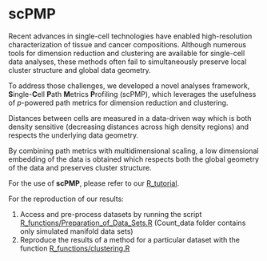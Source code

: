 # scPMP
Recent advances in single-cell technologies have enabled high-resolution characterization of tissue and cancer compositions. 
Although numerous tools for dimension reduction and clustering are available for single-cell data analyses, these methods often fail to simultaneously preserve local cluster structure and global data geometry. 

To address those challenges, we developed a novel analyses framework, **S**ingle-**C**ell **P**ath **M**etrics **P**rofiling (scPMP), which leverages the usefulness of $p$-powered path metrics for dimension reduction and clustering. 

Distances between cells are measured in a data-driven way which is both density sensitive (decreasing distances across high density regions) and respects the underlying data geometry. 

By combining path metrics with multidimensional scaling, a low dimensional embedding of the data is obtained which respects both the global geometry of the data and preserves cluster structure.

For the use of **scPMP**, please refer to our [R_tutorial](https://github.com/andrianamanousidaki/scPMP/tree/master/R_tutorial).

For the reproduction of our results:
1. Access and pre-process datasets by running the script [R_functions/Preparation_of_Data_Sets.R](https://github.com/andrianamanousidaki/scPMP/blob/master/R_functions/Preparation_of_Data_Sets.R) (Count_data folder contains only simulated manifold data sets)
2. Reproduce the results of a method for a particular dataset with the function [R_functions/clustering.R](https://github.com/andrianamanousidaki/scPMP/blob/master/R_functions/clustering.R)


